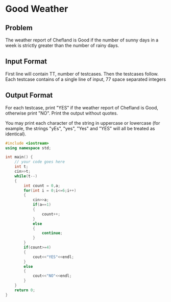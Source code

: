 # Good Weather
## Problem
The weather report of Chefland is Good if the number of sunny days in a week is strictly greater than the number of rainy days.
## Input Format
First line will contain TT, number of testcases. Then the testcases follow.
Each testcase contains of a single line of input, 77 space separated integers
## Output Format
For each testcase, print "YES" if the weather report of Chefland is Good, otherwise print "NO". Print the output without quotes.

You may print each character of the string in uppercase or lowercase (for example, the strings "yEs", "yes", "Yes" and "YES" will all be treated as identical).
```cpp
#include <iostream>
using namespace std;

int main() {
	// your code goes here
	int t;
	cin>>t;
	while(t--)
	{
	    int count = 0,a;
	    for(int i = 0;i<=6;i++)
	    {
	        cin>>a;
	        if(a==1)
	        {
	            count++;
	        }
	        else 
	        {
	            continue;
	        }
	    }
	    if(count>=4)
	    {
	        cout<<"YES"<<endl;
	    }
	    else
	    {
	        cout<<"NO"<<endl;
	    }
	}
	return 0;
}
```